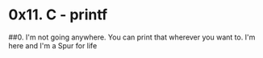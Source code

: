 # 0x11. C - printf
##0. I'm not going anywhere. You can print that wherever you want to. I'm here and I'm a Spur for life 

